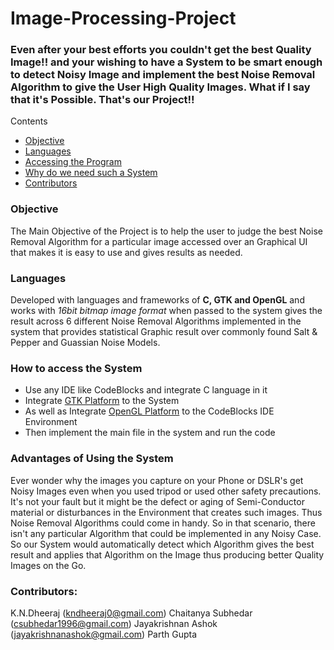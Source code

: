 # Image-Processing-Project

###  Even after your best efforts you couldn't get the best Quality Image!! and your wishing to have a System to be smart enough to detect Noisy Image and implement the best Noise Removal Algorithm to give the User High Quality Images. What if I say that it's Possible. That's our Project!!

Contents
 - [Objective](#objective)
 - [Languages](#languages)
 - [Accessing the Program](#how-to-access-the-system)
 - [Why do we need such a System](#advantages-of-using-the-system)
 - [Contributors](#contributors)
 
### Objective
The Main Objective of the Project is to help the user to judge the best Noise Removal Algorithm for a particular image accessed over an Graphical UI that makes it is easy to use and gives results as needed.

### Languages
Developed with languages and frameworks of **C, GTK and OpenGL** and works with *16bit bitmap image format* when passed to the system gives the result across 6 different Noise Removal Algorithms implemented in the system that provides statistical Graphic result over commonly found Salt & Pepper and Guassian Noise Models.

### How to access the System
* Use any IDE like CodeBlocks and integrate C language in it
* Integrate [GTK Platform](#https://www.youtube.com/watch?v=8E9JsX2tS7g) to the System
* As well as Integrate [OpenGL Platform](#https://www.youtube.com/watch?v=NPcnymtP2SE) to the CodeBlocks IDE Environment
* Then implement the main file in the system and run the code

### Advantages of Using the System
Ever wonder why the images you capture on your Phone or DSLR's get Noisy Images even when you used tripod or used other safety precautions. It's not your fault but it might be the defect or aging of Semi-Conductor material or disturbances in the Environment that creates such images. Thus Noise Removal Algorithms could come in handy.
So in that scenario, there isn't any particular Algorithm that could be implemented in any Noisy Case. So our System would automatically detect which Algorithm gives the best result and applies that Algorithm on the Image thus producing better Quality Images on the Go.

### Contributors:
  K.N.Dheeraj (kndheeraj0@gmail.com)
  Chaitanya Subhedar (csubhedar1996@gmail.com)
  Jayakrishnan Ashok (jayakrishnanashok@gmail.com)
  Parth Gupta
